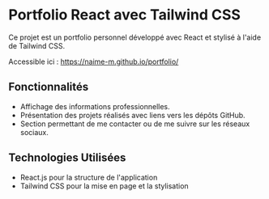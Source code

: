 # Portfolio React avec Tailwind CSS

Ce projet est un portfolio personnel développé avec React et stylisé à l'aide de Tailwind CSS.

Accessible ici : https://naime-m.github.io/portfolio/

## Fonctionnalités

- Affichage des informations professionnelles.
- Présentation des projets réalisés avec liens vers les dépôts GitHub.
- Section permettant de me contacter ou de me suivre sur les réseaux sociaux.

## Technologies Utilisées

- React.js pour la structure de l'application
- Tailwind CSS pour la mise en page et la stylisation


